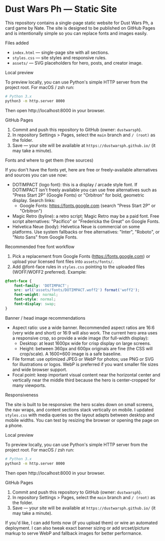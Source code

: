 # Dust Wars Ph — Static Site

This repository contains a single-page static website for Dust Wars Ph, a card game by Nate. The site is designed to be published on GitHub Pages and is intentionally simple so you can replace fonts and images easily.

Files added
- `index.html` — single-page site with all sections.
- `styles.css` — site styles and responsive rules.
- `assets/` — SVG placeholders for hero, posts, and creator image.

Local preview

To preview locally, you can use Python's simple HTTP server from the project root. For macOS / zsh run:

```bash
# Python 3.x
python3 -m http.server 8000
```

Then open http://localhost:8000 in your browser.

GitHub Pages

1. Commit and push this repository to GitHub (owner: `dustwarsph`).
2. In repository Settings > Pages, select the `main` branch and `/ (root)` as the folder.
3. Save — your site will be available at `https://dustwarsph.github.io/` (it may take a minute).

Fonts and where to get them (free sources)

If you don't have the fonts yet, here are free or freely-available alternatives and sources you can use now:

- DOTIMPACT (logo font): this is a display / arcade style font. If DOTIMPACT isn't freely available you can use free alternatives such as "Press Start 2P" (Google Fonts) or "Orbitron" for bold, geometric display. Search links:
	- Google Fonts: https://fonts.google.com (search "Press Start 2P" or "Orbitron")
- Magic Retro (byline): a retro script; Magic Retro may be a paid font. Free script alternatives: "Pacifico" or "Fredericka the Great" on Google Fonts.
- Helvetica Neue (body): Helvetica Neue is commercial on some platforms. Use system fallbacks or free alternatives: "Inter", "Roboto", or "Noto Sans" from Google Fonts.

Recommended free font workflow

1. Pick a replacement from Google Fonts (https://fonts.google.com) or upload your licensed font files into `assets/fonts/`.
2. Add @font-face rules in `styles.css` pointing to the uploaded files (WOFF/WOFF2 preferred). Example:

```css
@font-face {
	font-family: 'DOTIMPACT';
	src: url('assets/fonts/DOTIMPACT.woff2') format('woff2');
	font-weight: normal;
	font-style: normal;
	font-display: swap;
}
```

Banner / head image recommendations

- Aspect ratio: use a wide banner. Recommended aspect ratios are 16:6 (very wide and short) or 16:9 will also work. The current hero area uses a responsive crop, so provide a wide image (for full-width display):
	- Desktop: at least 1600px wide for crisp display on large screens.
	- Height: between 360px and 600px originals are fine (the CSS will crop/scale). A 1600×600 image is a safe baseline.
- File format: use optimized JPEG or WebP for photos; use PNG or SVG for illustrations or logos. WebP is preferred if you want smaller file sizes and wide browser support.
- Focal point: keep important visual content near the horizontal center and vertically near the middle third because the hero is center-cropped for many viewports.

Responsiveness

The site is built to be responsive: the hero scales down on small screens, the nav wraps, and content sections stack vertically on mobile. I updated `styles.css` with media queries so the layout adapts between desktop and mobile widths. You can test by resizing the browser or opening the page on a phone.

Local preview

To preview locally, you can use Python's simple HTTP server from the project root. For macOS / zsh run:

```bash
# Python 3.x
python3 -m http.server 8000
```

Then open http://localhost:8000 in your browser.

GitHub Pages

1. Commit and push this repository to GitHub (owner: `dustwarsph`).
2. In repository Settings > Pages, select the `main` branch and `/ (root)` as the folder.
3. Save — your site will be available at `https://dustwarsph.github.io/` (it may take a minute).

If you'd like, I can add fonts now (if you upload them) or wire an automated deployment. I can also tweak exact banner sizing or add srcset/picture markup to serve WebP and fallback images for better performance.